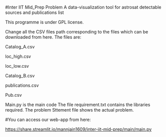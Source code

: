 #Inter IIT Mid_Prep Problem
A data-visualization tool for astrosat detectable sources and publications list

This programme is under GPL license.

Change all the CSV files path corresponding to the files which can be downloaded from here.
The files are:

Catalog_A.csv

loc_high.csv

loc_low.csv

Catalog_B.csv

publications.csv

Pub.csv

Main.py is the main code
The file requirement.txt contains the libraries required.
The problem Sttement file shows the actual problem.

#You can access our web-app from here:

https://share.streamlit.io/mannjain1609/inter-iit-mid-prep/main/main.py


